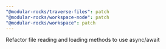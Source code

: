 ```yaml
---
"@modular-rocks/traverse-files": patch
"@modular-rocks/workspace-node": patch
"@modular-rocks/workspace": patch
---
```


Refactor file reading and loading methods to use async/await
